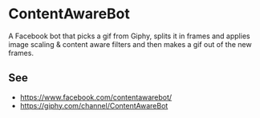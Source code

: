 # ContentAwareBot

A Facebook bot that picks a gif from Giphy, splits it in frames and applies image scaling & content aware filters and then makes a gif out of the new frames.

## See
* https://www.facebook.com/contentawarebot/
* https://giphy.com/channel/ContentAwareBot
